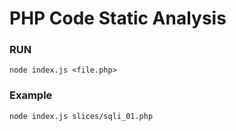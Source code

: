 # PHP Code Static Analysis

### RUN
```
node index.js <file.php>
```

### Example
```
node index.js slices/sqli_01.php
```
